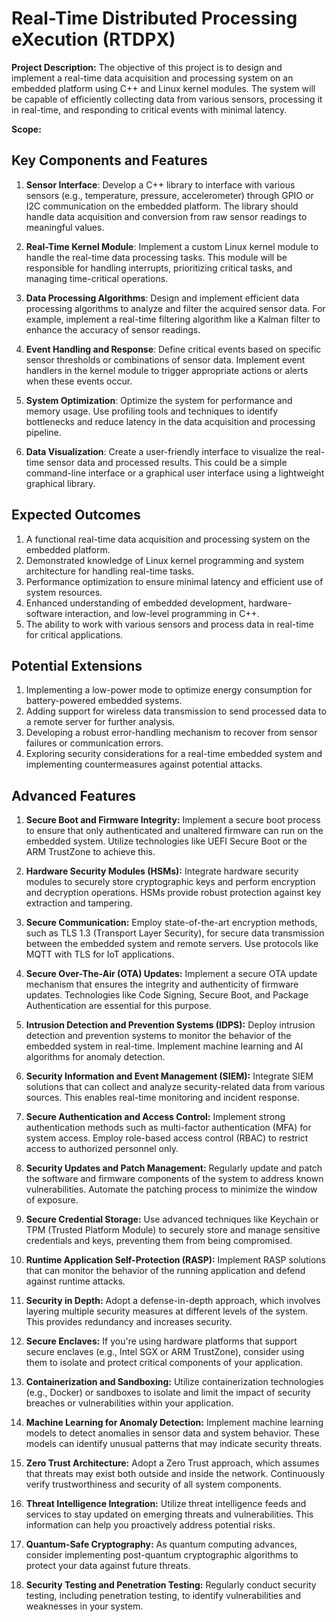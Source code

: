 # Real-Time Distributed Processing eXecution (RTDPX)
**Project Description:** The objective of this project is to design and implement a real-time data acquisition and processing system on an embedded platform using C++ and Linux kernel modules. The system will be capable of efficiently collecting data from various sensors, processing it in real-time, and responding to critical events with minimal latency.


**Scope:** 

## Key Components and Features
1. **Sensor Interface**: Develop a C++ library to interface with various sensors (e.g., temperature, pressure, accelerometer) through GPIO or I2C communication on the embedded platform. The library should handle data acquisition and conversion from raw sensor readings to meaningful values.

2. **Real-Time Kernel Module**: Implement a custom Linux kernel module to handle the real-time data processing tasks. This module will be responsible for handling interrupts, prioritizing critical tasks, and managing time-critical operations.

3. **Data Processing Algorithms**: Design and implement efficient data processing algorithms to analyze and filter the acquired sensor data. For example, implement a real-time filtering algorithm like a Kalman filter to enhance the accuracy of sensor readings.

4. **Event Handling and Response**: Define critical events based on specific sensor thresholds or combinations of sensor data. Implement event handlers in the kernel module to trigger appropriate actions or alerts when these events occur.

5. **System Optimization**: Optimize the system for performance and memory usage. Use profiling tools and techniques to identify bottlenecks and reduce latency in the data acquisition and processing pipeline.

6. **Data Visualization**: Create a user-friendly interface to visualize the real-time sensor data and processed results. This could be a simple command-line interface or a graphical user interface using a lightweight graphical library.

## Expected Outcomes
1. A functional real-time data acquisition and processing system on the embedded platform.
2. Demonstrated knowledge of Linux kernel programming and system architecture for handling real-time tasks.
3. Performance optimization to ensure minimal latency and efficient use of system resources.
4. Enhanced understanding of embedded development, hardware-software interaction, and low-level programming in C++.
5. The ability to work with various sensors and process data in real-time for critical applications.

## Potential Extensions
1. Implementing a low-power mode to optimize energy consumption for battery-powered embedded systems.
2. Adding support for wireless data transmission to send processed data to a remote server for further analysis.
3. Developing a robust error-handling mechanism to recover from sensor failures or communication errors.
4. Exploring security considerations for a real-time embedded system and implementing countermeasures against potential attacks.


## Advanced Features 
1. **Secure Boot and Firmware Integrity:** Implement a secure boot process to ensure that only authenticated and unaltered firmware can run on the embedded system. Utilize technologies like UEFI Secure Boot or the ARM TrustZone to achieve this.

2. **Hardware Security Modules (HSMs):** Integrate hardware security modules to securely store cryptographic keys and perform encryption and decryption operations. HSMs provide robust protection against key extraction and tampering.

3. **Secure Communication:** Employ state-of-the-art encryption methods, such as TLS 1.3 (Transport Layer Security), for secure data transmission between the embedded system and remote servers. Use protocols like MQTT with TLS for IoT applications.

4. **Secure Over-The-Air (OTA) Updates:** Implement a secure OTA update mechanism that ensures the integrity and authenticity of firmware updates. Technologies like Code Signing, Secure Boot, and Package Authentication are essential for this purpose.

5. **Intrusion Detection and Prevention Systems (IDPS):** Deploy intrusion detection and prevention systems to monitor the behavior of the embedded system in real-time. Implement machine learning and AI algorithms for anomaly detection.

6. **Security Information and Event Management (SIEM):** Integrate SIEM solutions that can collect and analyze security-related data from various sources. This enables real-time monitoring and incident response.

7. **Secure Authentication and Access Control:** Implement strong authentication methods such as multi-factor authentication (MFA) for system access. Employ role-based access control (RBAC) to restrict access to authorized personnel only.

8. **Security Updates and Patch Management:** Regularly update and patch the software and firmware components of the system to address known vulnerabilities. Automate the patching process to minimize the window of exposure.

9. **Secure Credential Storage:** Use advanced techniques like Keychain or TPM (Trusted Platform Module) to securely store and manage sensitive credentials and keys, preventing them from being compromised.

10. **Runtime Application Self-Protection (RASP):** Implement RASP solutions that can monitor the behavior of the running application and defend against runtime attacks.

11. **Security in Depth:** Adopt a defense-in-depth approach, which involves layering multiple security measures at different levels of the system. This provides redundancy and increases security.

12. **Secure Enclaves:** If you're using hardware platforms that support secure enclaves (e.g., Intel SGX or ARM TrustZone), consider using them to isolate and protect critical components of your application.

13. **Containerization and Sandboxing:** Utilize containerization technologies (e.g., Docker) or sandboxes to isolate and limit the impact of security breaches or vulnerabilities within your application.

14. **Machine Learning for Anomaly Detection:** Implement machine learning models to detect anomalies in sensor data and system behavior. These models can identify unusual patterns that may indicate security threats.

15. **Zero Trust Architecture:** Adopt a Zero Trust approach, which assumes that threats may exist both outside and inside the network. Continuously verify trustworthiness and security of all system components.

16. **Threat Intelligence Integration:** Utilize threat intelligence feeds and services to stay updated on emerging threats and vulnerabilities. This information can help you proactively address potential risks.

17. **Quantum-Safe Cryptography:** As quantum computing advances, consider implementing post-quantum cryptographic algorithms to protect your data against future threats.

18. **Security Testing and Penetration Testing:** Regularly conduct security testing, including penetration testing, to identify vulnerabilities and weaknesses in your system.
